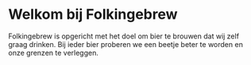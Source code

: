 # Welkom bij Folkingebrew

Folkingebrew is opgericht met het doel om bier te brouwen dat wij zelf graag drinken. Bij ieder bier proberen we een beetje beter te worden en onze grenzen te verleggen.
